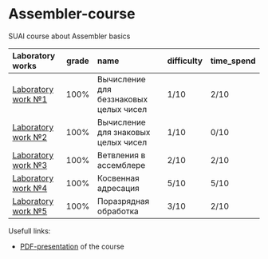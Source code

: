 # Assembler-course

SUAI course about Assembler basics

| Laboratory works | grade | name | difficulty | time_spend | 
|:------------- |:---------------:| :-------------| :-------------| :-------------|
| [Laboratory work №1](https://github.com/gr1shan1a/Assembler-course/tree/main/lab1) | 100% | Вычисление для беззнаковых целых чисел | 1/10 | 2/10 |
| [Laboratory work №2](https://github.com/gr1shan1a/Assembler-course/tree/main/lab2) | 100% | Вычисление для знаковых целых чисел | 1/10 | 0/10 |
| [Laboratory work №3](https://github.com/gr1shan1a/Assembler-course/tree/main/lab3) | 100%  | Ветвления в ассемблере | 2/10 | 2/10 |
| [Laboratory work №4](https://github.com/gr1shan1a/Assembler-course/tree/main/lab4) | 100% | Косвенная адресация | 5/10 | 5/10 |
| [Laboratory work №5](https://github.com/gr1shan1a/Assembler-course/tree/main/lab5) | 100%  | Поразрядная обработка| 3/10 | 2/10 |

Usefull links:
- [PDF-presentation](https://github.com/gr1shan1a/Assembler-course/Assembler_2022_full_course.pdf) of the course
